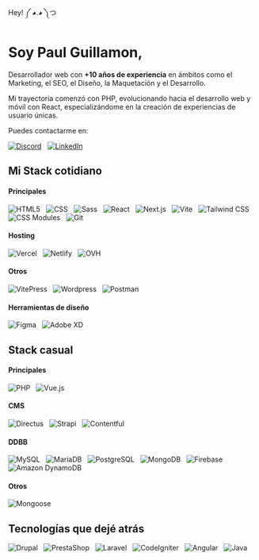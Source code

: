 Hey! ༼ ◕.◕ ༽つ

# Soy Paul Guillamon,

Desarrollador web con <strong>+10 años de experiencia</strong> en ámbitos como el
Marketing, el SEO, el Diseño, la Maquetación y el Desarrollo.

Mi trayectoria comenzó con PHP, evolucionando hacia el desarrollo web y móvil con React, especializándome en la creación de experiencias de usuario únicas.

Puedes contactarme en:

[![Discord](https://img.shields.io/badge/-discord-7289DA?style=for-the-badge&logo=discord&logoColor=white)](https://discord.com/users/147882388347682816) &nbsp;
[![LinkedIn](https://img.shields.io/badge/-linkedin-0077B5?style=for-the-badge&logo=linkedin&logoColor=white)](https://www.linkedin.com/in/paulguillamon/)

## Mi Stack cotidiano

#### Principales
![HTML5](https://img.shields.io/badge/-HTML5-E34F26?style=for-the-badge&logo=HTML5&logoColor=ffffff) &nbsp; 
![CSS](https://img.shields.io/badge/-CSS-663399?style=for-the-badge&logo=CSS&logoColor=ffffff) &nbsp; 
![Sass](https://img.shields.io/badge/-Sass-CC6699?style=for-the-badge&logo=Sass&logoColor=ffffff) &nbsp; 
![React](https://img.shields.io/badge/-React-61DAFB?style=for-the-badge&logo=React&logoColor=000000) &nbsp; 
![Next.js](https://img.shields.io/badge/-Next.js-000000?style=for-the-badge&logo=nextdotjs&logoColor=ffffff) &nbsp; 
![Vite](https://img.shields.io/badge/-Vite-646CFF?style=for-the-badge&logo=Vite&logoColor=ffffff) &nbsp; 
![Tailwind CSS](https://img.shields.io/badge/-Tailwind&nbsp;CSS-06B6D4?style=for-the-badge&logo=tailwindcss&logoColor=ffffff) &nbsp; 
![CSS Modules](https://img.shields.io/badge/-CSS&nbsp;Modules-000000?style=for-the-badge&logo=cssmodules&logoColor=ffffff) &nbsp; 
![Git](https://img.shields.io/badge/-Git-F05032?style=for-the-badge&logo=Git&logoColor=ffffff) &nbsp; 

#### Hosting
![Vercel](https://img.shields.io/badge/-Vercel-000000?style=for-the-badge&logo=Vercel&logoColor=ffffff) &nbsp; 
![Netlify](https://img.shields.io/badge/-Netlify-00C7B7?style=for-the-badge&logo=Netlify&logoColor=ffffff) &nbsp; 
![OVH](https://img.shields.io/badge/-OVH-123F6D?style=for-the-badge&logo=OVH&logoColor=ffffff) &nbsp; 

#### Otros
![VitePress](https://img.shields.io/badge/-VitePress-5C73E7?style=for-the-badge&logo=VitePress&logoColor=ffffff) &nbsp; 
![Wordpress](https://img.shields.io/badge/-Wordpress-21759B?style=for-the-badge&logo=Wordpress&logoColor=ffffff) &nbsp; 
![Postman](https://img.shields.io/badge/-Postman-FF6C37?style=for-the-badge&logo=Postman&logoColor=ffffff) &nbsp; 

#### Herramientas de diseño
![Figma](https://img.shields.io/badge/-Figma-F24E1E?style=for-the-badge&logo=Figma&logoColor=ffffff) &nbsp; 
![Adobe XD](https://img.shields.io/badge/-Adobe&nbsp;XD-fe2bc0?style=for-the-badge&logo=AdobeXD&logoColor=ffffff) &nbsp; 

## Stack casual

#### Principales
![PHP](https://img.shields.io/badge/-PHP-777BB4?style=for-the-badge&logo=PHP&logoColor=ffffff) &nbsp; 
![Vue.js](https://img.shields.io/badge/-Vue.js-4FC08D?style=for-the-badge&logo=vuedotjs&logoColor=ffffff) &nbsp; 

#### CMS
![Directus](https://img.shields.io/badge/-Directus-263238?style=for-the-badge&logo=Directus&logoColor=ffffff) &nbsp; 
![Strapi](https://img.shields.io/badge/-Strapi-4945FF?style=for-the-badge&logo=Strapi&logoColor=ffffff) &nbsp; 
![Contentful](https://img.shields.io/badge/-Contentful-2478CC?style=for-the-badge&logo=Contentful&logoColor=ffffff) &nbsp; 

#### DDBB
![MySQL](https://img.shields.io/badge/-MySQL-4479A1?style=for-the-badge&logo=MySQL&logoColor=ffffff) &nbsp; 
![MariaDB](https://img.shields.io/badge/-MariaDB-003545?style=for-the-badge&logo=MariaDB&logoColor=ffffff) &nbsp; 
![PostgreSQL](https://img.shields.io/badge/-PostgreSQL-4169E1?style=for-the-badge&logo=PostgreSQL&logoColor=ffffff) &nbsp; 
![MongoDB](https://img.shields.io/badge/-MongoDB-47A248?style=for-the-badge&logo=MongoDB&logoColor=ffffff) &nbsp; 
![Firebase](https://img.shields.io/badge/-Firebase-DD2C00?style=for-the-badge&logo=Firebase&logoColor=ffffff) &nbsp; 
![Amazon DynamoDB](https://img.shields.io/badge/-Amazon&nbsp;DynamoDB-4053D6?style=for-the-badge&logo=amazondynamodb&logoColor=ffffff) &nbsp; 

#### Otros
![Mongoose](https://img.shields.io/badge/-Mongoose-880000?style=for-the-badge&logo=Mongoose&logoColor=ffffff) &nbsp; 

## Tecnologías que dejé atrás
![Drupal](https://img.shields.io/badge/-Drupal-0678BE?style=for-the-badge&logo=Drupal&logoColor=ffffff) &nbsp; 
![PrestaShop](https://img.shields.io/badge/-PrestaShop-DF0067?style=for-the-badge&logo=PrestaShop&logoColor=ffffff) &nbsp; 
![Laravel](https://img.shields.io/badge/-Laravel-FF2D20?style=for-the-badge&logo=Laravel&logoColor=ffffff) &nbsp; 
![CodeIgniter](https://img.shields.io/badge/-CodeIgniter-EF4223?style=for-the-badge&logo=CodeIgniter&logoColor=ffffff) &nbsp; 
![Angular](https://img.shields.io/badge/-Angular-0F0F11?style=for-the-badge&logo=Angular&logoColor=ffffff) &nbsp; 
![Java](https://img.shields.io/badge/-Java-f89820?style=for-the-badge&logo=Java&logoColor=ffffff) &nbsp; 
